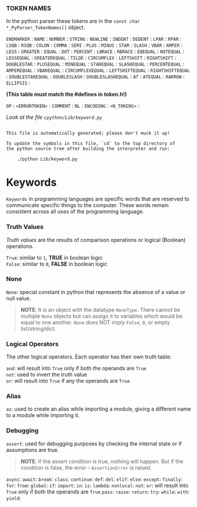 
### TOKEN NAMES
In the python parser these tokens are in the `const char *_PyParser_TokenNames[]` object.

`ENDMARKER` :
`NAME` :
`NUMBER` :
`STRING` :
`NEWLINE` :
`INDENT` :
`DEDENT` :
`LPAR` :
`RPAR` :
`LSQB` :
`RSQB` :
`COLON` :
`COMMA` :
`SEMI` :
`PLUS` :
`MINUS` :
`STAR` :
`SLASH` :
`VBAR` :
`AMPER` :
`LESS` :
`GREATER` :
`EQUAL` :
`DOT` :
`PERCENT` :
`LBRACE` :
`RBRACE` :
`EQEQUAL` :
`NOTEQUAL` :
`LESSEQUAL` :
`GREATEREQUAL` :
`TILDE` :
`CIRCUMFLEX` :
`LEFTSHIFT` :
`RIGHTSHIFT` :
`DOUBLESTAR` :
`PLUSEQUAL` :
`MINEQUAL` :
`STAREQUAL` :
`SLASHEQUAL` :
`PERCENTEQUAL` :
`AMPEREQUAL` :
`VBAREQUAL` :
`CIRCUMFLEXEQUAL` :
`LEFTSHIFTEQUAL` :
`RIGHTSHIFTEQUAL` :
`DOUBLESTAREQUAL` :
`DOUBLESLASH` :
`DOUBLESLASHEQUAL` :
`AT` :
`ATEQUAL` :
`RARROW` :
`ELLIPSIS` :

**(This table must match the #defines in token.h!)**

`OP` :
`<ERRORTOKEN>` :
`COMMENT` :
`NL` :
`ENCODING` :
`<N_TOKENS>` :

_Look at the file `cpython/Lib/keyword.py`_

```Keywords (from "cpython/Python/graminit.c")

This file is automatically generated; please don't muck it up!

To update the symbols in this file, `cd` to the top directory of
the python source tree after building the interpreter and run:

    ./python Lib/keyword.py
```

# Keywords

`Keywords` in programming languages are specific words that are reserved to communicate specific things to the computer. These words remain consistent across all uses of the programming language.

### Truth Values
_Truth values_ are the results of comparison operations or logical (Boolean) operations.

`True`: similar to `1`, **TRUE** in boolean logic  
`False`: similar to `0`, **FALSE** in boolean logic  

### None
`None`: special constant in python that represents the absence of a value or null value.

>**NOTE**: It is an object with the datatype `NoneType`. There cannot be multiple `None` objects but can assign it to variables which would be equal to one another. `None` does NOT imply `False`, `0`, or empty list/string/dict.

### Logical Operators
The other logical operators. Each operator has their own truth table:

`and`: will result into `True` only if both the operands are `True`  
`not`: used to invert the truth value  
`or`: will result into `True` if any the operands are `True`  

### Alias
`as`: used to create an alias while importing a module, giving a different name to a module while importing it.

### Debugging
`assert`: used for debugging purposes by checking the internal state or if assumptions are true.

>**NOTE**: If the assert condition is true, nothing will happen. But if the condition is false, the error - `AssertionError` is raised.

`async`:
`await`:
`break`:
`class`:
`continue`:
`def`:
`del`:
`elif`:
`else`:
`except`:
`finally`:
`for`:
`from`:
`global`:
`if`:
`import`:
`in`:
`is`:
`lambda`:
`nonlocal`:
`not`:
`or`: will result into `True` only if both the operands are `True`
`pass`:
`raise`:
`return`:
`try`:
`while`:
`with`:
`yield`:
